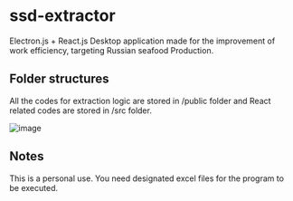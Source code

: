 # ssd-extractor
Electron.js + React.js Desktop application made for the improvement of work efficiency, targeting Russian seafood Production. 

## Folder structures
All the codes for extraction logic are stored in /public folder and React related codes are stored in /src folder.

![image](https://github.com/NT1210/ssd-extractor/assets/147454467/de228a5b-aaaf-4abb-93ac-cab86c2b6e65)

## Notes
This is a personal use. You need designated excel files for the program to be executed.
